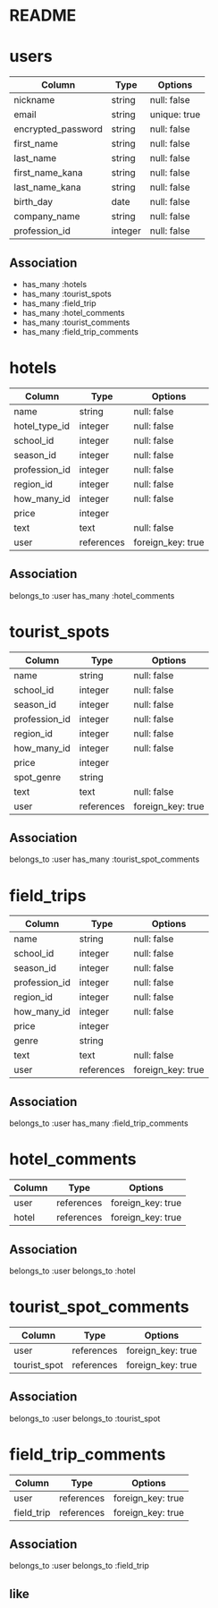 # README

# users

| Column             |  Type   | Options      |
| ------------------ | ------  | -----------  | 
| nickname           | string  | null: false  |
| email              | string  | unique: true |
| encrypted_password | string  | null: false  |
| first_name         | string  | null: false  |
| last_name          | string  | null: false  |
| first_name_kana    | string  | null: false  |
| last_name_kana     | string  | null: false  |
| birth_day          | date    | null: false  |
| company_name       | string  | null: false  |
| profession_id      | integer | null: false  |

## Association
- has_many :hotels
- has_many :tourist_spots
- has_many :field_trip
- has_many :hotel_comments
- has_many :tourist_comments
- has_many :field_trip_comments



# hotels

| Column           |  Type      | Options           |
| ---------------- | ---------  | ----------------- |
| name             | string     | null: false       |
| hotel_type_id    | integer    | null: false       |
| school_id        | integer    | null: false       | 
| season_id        | integer    | null: false       |
| profession_id    | integer    | null: false       |
| region_id        | integer    | null: false       |
| how_many_id      | integer    | null: false       |
| price            | integer    |                   |
| text             | text       | null: false       |
| user             | references | foreign_key: true |

## Association
belongs_to :user
has_many   :hotel_comments




# tourist_spots

| Column           |  Type      | Options           |
| ---------------- | ---------  | ----------------- |
| name             | string     | null: false       |
| school_id        | integer    | null: false       | 
| season_id        | integer    | null: false       |
| profession_id    | integer    | null: false       |
| region_id        | integer    | null: false       |
| how_many_id      | integer    | null: false       |
| price            | integer    |                   |
| spot_genre       | string     |                   |
| text             | text       | null: false       |
| user             | references | foreign_key: true |

## Association
belongs_to :user
has_many :tourist_spot_comments




# field_trips

| Column           |  Type      | Options           |
| ---------------- | ---------  | ----------------- |
| name             | string     | null: false       |
| school_id        | integer    | null: false       | 
| season_id        | integer    | null: false       |
| profession_id    | integer    | null: false       |
| region_id        | integer    | null: false       |
| how_many_id      | integer    | null: false       |
| price            | integer    |                   |
| genre            | string     |                   |
| text             | text       | null: false       |
| user             | references | foreign_key: true |

## Association
belongs_to :user
has_many :field_trip_comments




# hotel_comments

| Column           |  Type      | Options           |
| ---------------- | ---------  | ----------------- |
| user             | references | foreign_key: true |
| hotel            | references | foreign_key: true | 

## Association
belongs_to :user
belongs_to :hotel



# tourist_spot_comments

| Column           |  Type      | Options           |
| ---------------- | ---------  | ----------------- |
| user             | references | foreign_key: true |
| tourist_spot     | references | foreign_key: true | 

## Association
belongs_to :user
belongs_to :tourist_spot




# field_trip_comments

| Column           |  Type      | Options           |
| ---------------- | ---------  | ----------------- |
| user             | references | foreign_key: true |
| field_trip       | references | foreign_key: true | 

## Association
belongs_to :user
belongs_to :field_trip

## like